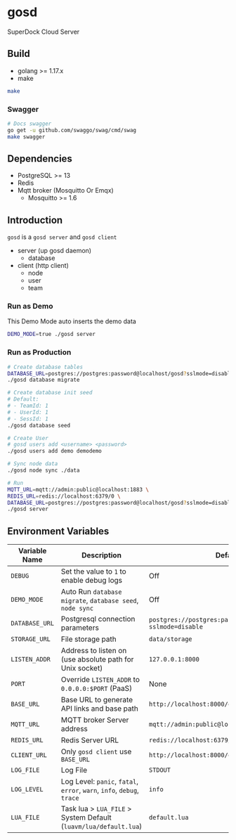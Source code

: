 # gosd

SuperDock Cloud Server

## Build

* golang >= 1.17.x
* make

```bash
make
```

### Swagger

```bash
# Docs swagger
go get -u github.com/swaggo/swag/cmd/swag
make swagger
```

## Dependencies

* PostgreSQL >= 13
* Redis
* Mqtt broker (Mosquitto Or Emqx)
  * Mosquitto >= 1.6

## Introduction

`gosd` is a `gosd server` and `gosd client`

* server (up gosd daemon)
  * database
* client (http client)
  * node
  * user
  * team

### Run as Demo

This Demo Mode auto inserts the demo data

```bash
DEMO_MODE=true ./gosd server
```

### Run as Production

```bash
# Create database tables
DATABASE_URL=postgres://postgres:password@localhost/gosd?sslmode=disable \
./gosd database migrate

# Create database init seed
# Default:
# - TeamId: 1
# - UserId: 1
# - SessId: 1
./gosd database seed

# Create User
# gosd users add <username> <password>
./gosd users add demo demodemo

# Sync node data
./gosd node sync ./data

# Run
MQTT_URL=mqtt://admin:public@localhost:1883 \
REDIS_URL=redis://localhost:6379/0 \
DATABASE_URL=postgres://postgres:password@localhost/gosd?sslmode=disable \
./gosd server
```

## Environment Variables

Variable Name  | Description                                              | Default
-------------- | -------------------------------------------------------- | -------------------------------------------------------------
`DEBUG`        | Set the value to `1` to enable debug logs                | Off
`DEMO_MODE`    | Auto Run `database migrate`, `database seed`, `node sync`| Off
`DATABASE_URL` | Postgresql connection parameters                         | `postgres://postgres:password@localhost/gosd?sslmode=disable`
`STORAGE_URL`  | File storage path                                        | `data/storage`
`LISTEN_ADDR`  | Address to listen on (use absolute path for Unix socket) | `127.0.0.1:8000`
`PORT`         | Override `LISTEN_ADDR` to `0.0.0.0:$PORT` (PaaS)         | None
`BASE_URL`     | Base URL to generate API links and base path             | `http://localhost:8000/gosd/api/v3`
`MQTT_URL`     | MQTT broker Server address                               | `mqtt://admin:public@localhost:1883`
`REDIS_URL`    | Redis Server URL                                         | `redis://localhost:6379/0`
`CLIENT_URL`   | Only `gosd client` use `BASE_URL`                        | `http://localhost:8000/gosd/api/v3`
`LOG_FILE`     | Log File                                                 | `STDOUT`
`LOG_LEVEL`    | Log Level: `panic`, `fatal`, `error`, `warn`, `info`, `debug`, `trace` | `info`
`LUA_FILE` | Task lua > `LUA_FILE` > System Default (`luavm/lua/default.lua`) | `default.lua`

